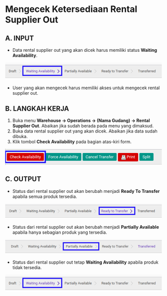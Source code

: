 # Mengecek Ketersediaan Rental Supplier Out

## A. INPUT

* Data rental supplier out yang akan dicek harus memiliki status **Waiting Availability**.

![](../../img/rental-supplier-out/status-waiting-availability.png)

* User yang akan mengecek harus memiliki akses untuk mengecek rental supplier out.

## B. LANGKAH KERJA

1. Buka menu **Warehouse -> Operations -> (Nama Gudang) -> Rental Supplier Out**. Abaikan jika sudah berada pada menu yang dimaksud.
2. Buka data rental supplier out yang akan dicek. Abaikan jika data sudah dibuka.
3. Klik tombol **Check Availability** pada bagian atas-kiri form.

![](../../img/rental-supplier-out/tombol-check.png)

## C. OUTPUT

* Status dari rental supplier out akan berubah menjadi **Ready To Transfer** apabila semua produk tersedia.

![](../../img/rental-supplier-out/status-ready-to-transfer.png)

* Status dari rental supplier out akan berubah menjadi **Partially Available** apabila hanya sebagian produk yang tersedia.

![](../../img/rental-supplier-out/status-partial.png)

* Status dari rental supplier out tetap **Waiting Availability** apabila produk tidak tersedia.

![](../../img/rental-supplier-out/status-waiting-availability.png)
